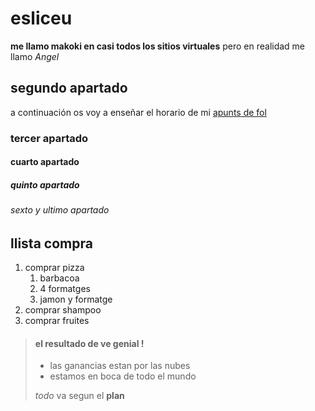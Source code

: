 # esliceu
**me llamo makoki en casi todos los sitios virtuales** pero en realidad me llamo *Angel*
## segundo apartado
a continuación os voy a enseñar el horario de mi [apunts de fol](fol/apuntes.md)
### tercer apartado
#### cuarto apartado
##### quinto apartado
###### sexto y ultimo apartado

## llista compra
1. comprar pizza
    1. barbacoa
    2. 4 formatges
    3. jamon y formatge
2. comprar shampoo
3. comprar fruites


> #### el resultado de ve genial !
>
> - las ganancias estan por las nubes
> - estamos en boca de todo el mundo
>
>  *todo* va segun el **plan**